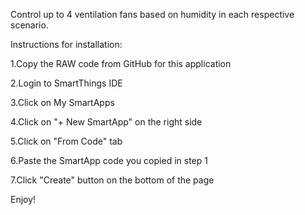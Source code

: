 Control up to 4 ventilation fans based on humidity in each respective scenario.

Instructions for installation:

1.Copy the RAW code from GitHub for this application

2.Login to SmartThings IDE

3.Click on My SmartApps

4.Click on "+ New SmartApp" on the right side

5.Click on "From Code" tab

6.Paste the SmartApp code you copied in step 1

7.Click "Create" button on the bottom of the page

Enjoy!
